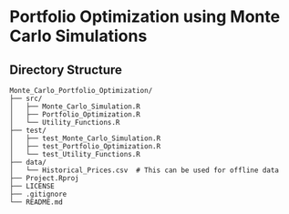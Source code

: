 # Portfolio Optimization using Monte Carlo Simulations

## Directory Structure

```
Monte_Carlo_Portfolio_Optimization/
├── src/
│   ├── Monte_Carlo_Simulation.R
│   ├── Portfolio_Optimization.R
│   └── Utility_Functions.R
├── test/
│   ├── test_Monte_Carlo_Simulation.R
│   ├── test_Portfolio_Optimization.R
│   └── test_Utility_Functions.R
├── data/
│   └── Historical_Prices.csv  # This can be used for offline data
├── Project.Rproj
├── LICENSE
├── .gitignore
└── README.md
```
